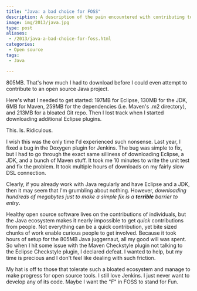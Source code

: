```yaml
---
title: "Java: a bad choice for FOSS"
description: A description of the pain encountered with contributing to Java FOSS
image: img/2013/java.jpg
type: post
aliases:
 - /2013/java-a-bad-choice-for-foss.html
categories:
 - Open source
tags:
 - Java

---
```

805MB. That's how much I had to download before I could even attempt to
contribute to an open source Java project.

Here's what I needed to get started: 197MB for Eclipse, 130MB for the JDK, 6MB
for Maven, 259MB for the dependencies (i.e. Maven's .m2 directory), and 213MB
for a bloated Git repo. Then I lost track when I started downloading additional
Eclipse plugins.

This. Is. Ridiculous.

I wish this was the only time I'd experienced such nonsense. Last year, I
fixed a bug in the Doxygen plugin for Jenkins. The bug was simple to fix, but
I had to go through the exact same silliness of downloading Eclipse, a JDK,
and a bunch of Maven stuff. It took me 10 minutes to write the unit test and
fix the problem. It took multiple hours of downloads on my fairly slow DSL
connection.

Clearly, if you already work with Java regularly and have Eclipse and a JDK,
then it may seem that I'm grumbling about nothing. However, *downloading
hundreds of megabytes just to make a simple fix is a **terrible** barrier to
entry*.

Healthy open source software lives on the contributions of individuals, but
the Java ecosystem makes it nearly impossible to get *quick* contributions
from people. Not everything can be a quick contribution, yet bite sized chunks
of work enable curious people to get involved. Because it took hours of setup
for the 805MB Java juggernaut, all my good will was spent. So when I hit some
issue with the Maven Checkstyle plugin not talking to the Eclipse Checkstyle
plugin, I declared defeat. I wanted to help, but my time is precious and I
don't feel like dealing with such friction.

My hat is off to those that tolerate such a bloated ecosystem and manage to
make progress for open source tools. I still love Jenkins. I just never want
to develop any of its code. Maybe I want the "F" in FOSS to stand for Fun.
